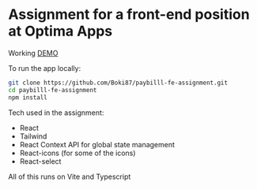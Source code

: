 # Assignment for a front-end position at Optima Apps

Working [DEMO]('https://paybill-optima.netlify.app/')

To run the app locally:

```bash
git clone https://github.com/Boki87/paybilll-fe-assignment.git
cd paybilll-fe-assignment
npm install
```

Tech used in the assignment:

- React
- Tailwind
- React Context API for global state management
- React-icons (for some of the icons)
- React-select

All of this runs on Vite and Typescript
